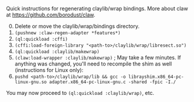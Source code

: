 Quick instructions for regenerating claylib/wrap bindings. More about claw at https://github.com/borodust/claw.

0. Delete or move the claylib/wrap/bindings directory.
1. `(pushnew :claw-regen-adapter *features*)`
2. `(ql:quickload :cffi)`
3. `(cffi:load-foreign-library "<path-to>/claylib/wrap/libresect.so")`
4. `(ql:quickload :claylib/makewrap)`
5. `(claw:load-wrapper :claylib/makewrap)` ; May take a few minutes.
If anything was changed, you'll need to recompile the shim as well (instructions for Linux only):
6. `pushd <path-to>/claylib/wrap/lib && gcc -o librayshim.x86_64-pc-linux-gnu.so adapter.x86_64-pc-linux-gnu.c -shared -fpic -I./`

You may now proceed to `(ql:quickload :claylib/wrap)`, etc.
